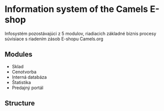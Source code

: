 # Information system of the Camels E-shop

Infosystém pozostávajúci z 5 modulov, riadiacich základné biznis procesy súvisiace s riadením zásob E-shopu Camels.org

## Modules

- Sklad
- Cenotvorba
- Interná databáza
- Štatistika
- Predajný portál

## Structure

